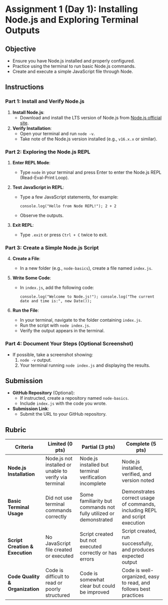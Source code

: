 # Assignment 1 (Day 1): Installing Node.js and Exploring Terminal Outputs

## Objective

- Ensure you have Node.js installed and properly configured.
- Practice using the terminal to run basic Node.js commands.
- Create and execute a simple JavaScript file through Node.

## Instructions

### Part 1: Install and Verify Node.js

1. **Install Node.js**:
   - Download and install the LTS version of Node.js from [Node.js official site](https://nodejs.org/).
2. **Verify Installation**:
   - Open your terminal and run `node -v`.
   - Take note of the Node.js version installed (e.g., `v16.x.x` or similar).

### Part 2: Exploring the Node.js REPL

1. **Enter REPL Mode**:
   - Type `node` in your terminal and press Enter to enter the Node.js REPL (Read-Eval-Print Loop).
2. **Test JavaScript in REPL**:

   - Type a few JavaScript statements, for example:


     `console.log("Hello from Node REPL!"); 2 + 2`

   - Observe the outputs.

3. **Exit REPL**:
   - Type `.exit` or press `Ctrl + C` twice to exit.

### Part 3: Create a Simple Node.js Script

4. **Create a File**:
   - In a new folder (e.g., `node-basics`), create a file named `index.js`.
5. **Write Some Code**:

   - In `index.js`, add the following code:

     `console.log("Welcome to Node.js!"); console.log("The current date and time is:", new Date());`

6. **Run the File**:
   - In your terminal, navigate to the folder containing `index.js`.
   - Run the script with `node index.js`.
   - Verify the output appears in the terminal.

### Part 4: Document Your Steps (Optional Screenshot)

- If possible, take a screenshot showing:
  1. `node -v` output.
  2. Your terminal running `node index.js` and displaying the results.

## Submission

- **GitHub Repository** (Optional):
  - If instructed, create a repository named `node-basics`.
  - Include `index.js` with the code you wrote.
- **Submission Link**:
  - Submit the URL to your GitHub repository.

## Rubric

| Criteria                        | Limited (0 pts)                                        | Partial (3 pts)                                                  | Complete (5 pts)                                                            |
| ------------------------------- | ------------------------------------------------------ | ---------------------------------------------------------------- | --------------------------------------------------------------------------- |
| **Node.js Installation**        | Node.js not installed or unable to verify via terminal | Node.js installed but terminal verification incomplete           | Node.js installed, verified, and version noted                              |
| **Basic Terminal Usage**        | Did not use terminal commands correctly                | Some familiarity but commands not fully utilized or demonstrated | Demonstrates correct usage of commands, including REPL and script execution |
| **Script Creation & Execution** | No JavaScript file created or executed                 | Script created but not executed correctly or has errors          | Script created, run successfully, and produces expected output              |
| **Code Quality & Organization** | Code is difficult to read or poorly structured         | Code is somewhat clear but could be improved                     | Code is well-organized, easy to read, and follows best practices            |
